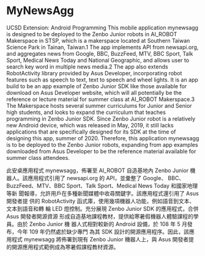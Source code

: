 # MyNewsAgg
UCSD Extension: Android Programming
This mobile application mynewsagg is designed to be deployed to the Zenbo Junior robots in AI_ROBOT Makerspace in STSP, which is a makerspace located at Southern Taiwan Science Park in Tainan, Taiwan.1 The app implements API from newsapi.org, and aggregates news from Google, BBC, BuzzFeed, MTV, BBC Sport, Talk Sport, Medical News Today and National Geographic, and allows user to search key word in multiple news media.2 The app also extends RobotActivity library provided by Asus Developer, incorporating robot features such as speech to text, text to speech and wheel lights. It is an app build to be an app example of Zenbo Junior SDK like those available for download on Asus Developer website, which will all potentially be the reference or lecture material for summer class at AI_ROBOT Makerspace.3 The Makerspace hosts several summer curriculums for Junior and Senior high students, and looks to expand the curriculum that teaches programming in Zenbo Junior SDK. Since Zenbo Junior robot is a relatively new Android device, which was released in May, 2019, it still lacks applications that are specifically designed for its SDK at the time of designing this app, summer of 2020. Therefore, this application mynewsagg is to be deployed to the Zenbo Junior robots, expanding from app examples downloaded from Asus Developer to be the reference material available for summer class attendees.

此安桌應用程式 mynewsagg，佈署至 AI_ROBOT 自造基地內 Zenbo Junior 機器人。該應用程式引用了 newsapi.org 的 API，並彙整了 Google、 BBC、BuzzFeed、MTV、BBC Sport、Talk Sport、Medical News Today 和國家地理等新 聞報導，允許用戶在多種新聞媒體中收尋關鍵字。該應用程式還引用了 Asus 開發者提 供的 RobotActivity 函式庫，使用幾項機器人功能，例如語音到文本、文本到語音和轉 輪 LED 燈控制。充分展現 Zenbo Junior SDK 的應用程式，合併 Asus 開發者開源資源 形成自造基地課程教材，提供給寒暑假機器人體驗課程的學員。由於 Zenbo Junior 機 器人式相對較新的 Android 設備，於 108 年 5 月發布，今年 109 年仍然處於缺少專門 為其 SDK 設計的開源應用程序。因此，該應用程式 mynewsagg 將佈署到現有 Zenbo Junior 機器人上，與 Asus 開發者提的開源應用程式範例成為寒暑假課程教材資源。 
 
